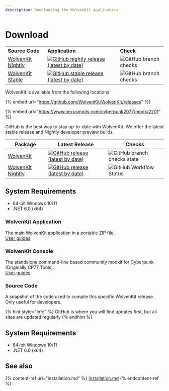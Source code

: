 ```yaml
---
description: Downloading the WolvenKit application
---
```


# Download

<table>
  <tr align="left">
    <th>Source Code</th>
    <th>Application</th>
    <th>Check</th>
  </tr>
  <tr>
    <td>
      <a href="https://github.com/WolvenKit/WolvenKit-nightly-releases/">
        WolvenKit Nightly
      </a>
    </td>
    <td>
      <a href="https://github.com/WolvenKit/WolvenKit-nightly-releases/">
        <img src="https://img.shields.io/github/v/release/WolvenKit/WolvenKit-nightly-releases" alt="GitHub nightly release (latest by date)">
      </a>
    </td>
    <td>
      <img src="https://img.shields.io/github/workflow/status/WolvenKit/WolvenKit/WolvenKit-Nightly" alt="GitHub branch checks">
    </td>
  </tr>
  <tr>
    <td>
      <a href="https://github.com/WolvenKit/WolvenKit/">
        WolvenKit Stable
      </a>
    </td>
    <td>
      <a href="https://github.com/WolvenKit/WolvenKit/releases/latest">
        <img src="https://img.shields.io/github/v/release/WolvenKit/WolvenKit" alt="GitHub stable release (latest by date)">
      </a>
    </td>
    <td>
      <img src="https://img.shields.io/github/workflow/status/WolvenKit/WolvenKit/check-only" alt="GitHub branch checks">
    </td>
  </tr>
</table>

WolvenKit is available from the following locations:

{% embed url="https://github.com/WolvenKit/WolvenKit/releases" %}

{% embed url="https://www.nexusmods.com/cyberpunk2077/mods/2201" %}

GitHub is the best way to stay up-to-date with WolvenKit. We offer the latest stable release and Nightly developer preview builds.

| Package                                                                               | Latest Release                                                                                                                                                                              | Checks                                                                                                         |
| ------------------------------------------------------------------------------------- | ------------------------------------------------------------------------------------------------------------------------------------------------------------------------------------------- | -------------------------------------------------------------------------------------------------------------- |
| [WolvenKit](https://github.com/WolvenKit/WolvenKit/releases)                          | [![GitHub release (latest by date)](https://img.shields.io/github/v/release/WolvenKit/WolvenKit)](https://github.com/WolvenKit/WolvenKit/releases/latest)                                   | ![GitHub branch checks state](https://img.shields.io/github/workflow/status/WolvenKit/WolvenKit/check-only)    |
| [WolvenKit Nightly](https://github.com/WolvenKit/WolvenKit-nightly-releases/releases) | [![GitHub release (latest by date)](https://img.shields.io/github/v/release/WolvenKit/WolvenKit-nightly-releases)](https://github.com/WolvenKit/WolvenKit-nightly-releases/releases/latest) | ![GitHub Workflow Status](https://img.shields.io/github/workflow/status/WolvenKit/WolvenKit/WolvenKit-Nightly) |

## System Requirements

* 64-bit Windows 10/11
* .NET 6.0 (x64)

### WolvenKit Application

The main WolvenKit application in a portable ZIP file.<br />
<a href="https://wiki.redmodding.org/wolvenkit/wolvenkit-app/home">User guides</a>

### WolvenKit Console

The standalone command-line based community modkit for Cyberpunk (Originally CP77 Tools).<br />
<a href="https://wiki.redmodding.org/wolvenkit/wolvenkit-cli/wolvenkit-console">User guides</a>

### Source Code

A snapshot of the code used to compile this specific WolvenKit release. Only useful for developers.

{% hint style="info" %}
GitHub is where you will find updates first, but all sites are updated regularly
{% endhint %}

## System Requirements

* 64-bit Windows 10/11
* .NET 6.0 (x64)

## See also

{% content-ref url="installation.md" %}
[installation.md](installation.md)
{% endcontent-ref %}
